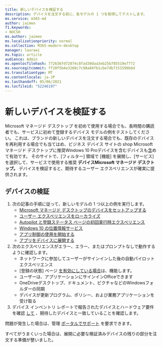 ```yaml
---
title: 新しいデバイスを検証する
description: デバイスを注文する前に、各モデルの 1 つを取得してテストします。
ms.service: m365-md
author: jaimeo
f1.keywords:
- NOCSH
ms.author: jaimeo
ms.localizationpriority: normal
ms.collection: M365-modern-desktop
manager: laurawi
ms.topic: article
audience: Admin
ms.openlocfilehash: 772636fd72074c8fad30daa3eb25b785519e7772
ms.sourcegitcommit: ff20f5b4e3268c7c98a84fb1cbe7db7151596b6d
ms.translationtype: MT
ms.contentlocale: ja-JP
ms.lasthandoff: 05/06/2021
ms.locfileid: "52246197"
---
```

# <a name="validate-new-devices"></a>新しいデバイスを検証する

Microsoft マネージド デスクトップ を初めて使用する場合でも、長時間の購読者でも、サービスに初めて登録するデバイス モデルの例をテストしてください。 これは、ブランドの新しいデバイスを注文する場合でも、既存のデバイスを再利用する場合でも当てはめ、ビジネス デバイス サイトの shop Microsoft マネージド デスクトップに推奨Windows 10 Proデバイスを含むデバイスも[含](https://www.microsoft.com/windowsforbusiness/view-all-devices)めて有効です。 そのサイトで、[フィルター] 領域で [機能] を展開し、[サービス] を選択して、サービスで使用する推奨 **デバイスMicrosoft マネージド デスクトップ。** デバイスを検証すると、期待するユーザー エクスペリエンスが確実に提供されます。

## <a name="validate-devices"></a>デバイスの検証

1. 次の記事の手順に従って、新しいモデルの 1 つ以上の例を実行します。
    - [Microsoft マネージド デスクトップのデバイスをセットアップする](set-up-devices.md)
    - [ユーザー エクスペリエンスをローカライズ](localization.md)
    - [Autopilot と登録ステータス ページの初回実行時エクスペリエンス](esp-first-run.md)
    - [Windows 10 の位置情報サービス](device-location.md)
    - [アプリ制御の使用を開始する](get-started-app-control.md)
    - [アプリをデバイスに展開する](deploy-apps.md)
2. 次のエクスペリエンスがエラー、エラー、またはプロンプトなしで動作するように確認します。
    - ネットワークに参加してユーザーがサインインした後の自動パイロット エクスペリエンス
    - [登録の状態] ページ [を有効にしている場合](esp-first-run.md)は、機能します。
    - ユーザーは、アプリケーションにサインインOfficeできます
    - OneDriveデスクトップ、ドキュメント、ピクチャなどのWindowsフォルダーの同期
    - デバイスが更新プログラム、ポリシー、および業務アプリケーションを受け取る
3. デバイス インベントリ レポートで報告されたデバイスとハードウェア要件を確認 [して](../working-with-managed-desktop/device-inventory-report.md) 、期待したデバイスと一致していることを確認します。

問題が発生した場合は、管理 [ポータルでサポート](../working-with-managed-desktop/admin-support.md) を要求できます。

すべてがうまくいった場合は、展開に必要な検証済みデバイスの残りの部分を注文する準備が整いました。